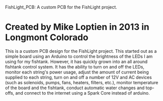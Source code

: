 FishLight\_PCB: A custom PCB for the FishLight project.

Created by Mike Loptien in 2013 in Longmont Colorado
=========

This is a custom PCB design for the FishLight project.  This started out as a simple board using an Arduino to control the brightness of the LEDs I am using for my fishtank.  However, it has quickly grown into an all around fishtank control system.  It has the ability to turn on and off the LEDs, monitor each string's power usage, adjust the amount of current being supplied to each string, turn on and off a number of 12V and AC devices (such as solenoids, pumps, fans, heaters, filters, etc.), monitor temperature of the board and the fishtank, conduct automatic water changes and top-offs, and connect to the internet using a Spark Core instead of arduino.
